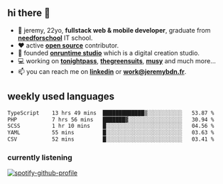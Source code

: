 ## hi there 👋

- 👦 jeremy,  22yo, **fullstack web & mobile developer**, graduate from **[needforschool](https://www.needfor-school.com/)** IT school.
- ❤️ active **[open source](https://github.com/jerembdn)** contributor.
- 🧠 founded **[onruntime studio](https://github.com/onruntime)** which is a digital creation studio.
- 💻 working on **[tonightpass](https://tonightpass.com)**, **[thegreensuits](https://thegreensuits.fr)**, **[musy](https://github.com/musyapp)** and much more...
- 📫 you can reach me on **[linkedin](https://www.linkedin.com/in/jeremybdn/)** or **[work@jeremybdn.fr](mailto:work@jeremybdn.fr)**.

## weekly used languages

<!--START_SECTION:waka-->

```txt
TypeScript    13 hrs 49 mins  █████████████▒░░░░░░░░░░░   53.87 %
PHP           7 hrs 56 mins   ███████▓░░░░░░░░░░░░░░░░░   30.94 %
SCSS          1 hr 10 mins    █░░░░░░░░░░░░░░░░░░░░░░░░   04.56 %
YAML          55 mins         █░░░░░░░░░░░░░░░░░░░░░░░░   03.63 %
CSV           52 mins         █░░░░░░░░░░░░░░░░░░░░░░░░   03.41 %
```

<!--END_SECTION:waka-->

### currently listening
[![spotify-github-profile](https://spotify-github-profile.vercel.app/api/view?uid=31ugdvkonmhxzbnkai2r7ue2empe&cover_image=true&theme=natemoo-re&show_offline=false&background_color=121212&bar_color=3356d7&bar_color_cover=false)](https://open.spotify.com/user/31225jnpumbhbpldcz2wjg24aymi)
